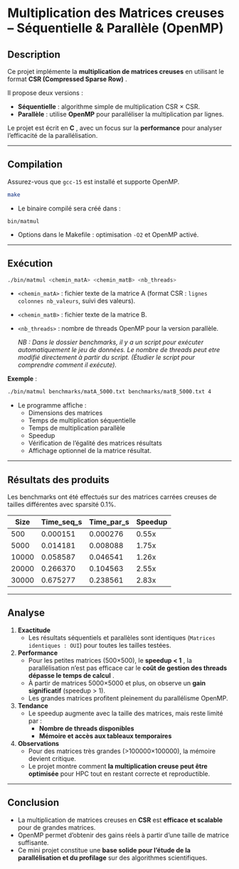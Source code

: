 # Multiplication des Matrices creuses – Séquentielle & Parallèle (OpenMP)

## Description

Ce projet implémente la **multiplication de matrices creuses** en utilisant le format  **CSR (Compressed Sparse Row)** .

Il propose deux versions :

* **Séquentielle** : algorithme simple de multiplication CSR × CSR.
* **Parallèle** : utilise **OpenMP** pour paralléliser la multiplication par lignes.

Le projet est écrit en  **C** , avec un focus sur la **performance** pour analyser l’efficacité de la parallélisation.

---

## Compilation

Assurez-vous que `gcc-15` est installé et supporte OpenMP.

```bash
make
```

* Le binaire compilé sera créé dans :

```
bin/matmul
```

* Options dans le Makefile : optimisation `-O2` et OpenMP activé.

---

## Exécution

```bash
./bin/matmul <chemin_matA> <chemin_matB> <nb_threads>
```

* `<chemin_matA>` : fichier texte de la matrice A (format CSR : `lignes colonnes nb_valeurs`, suivi des valeurs).
* `<chemin_matB>` : fichier texte de la matrice B.
* `<nb_threads>` : nombre de threads OpenMP pour la version parallèle.

  *NB : Dans le dossier benchmarks, il y a un script pour exécuter automatiquement le jeu de données. Le nombre de threads peut etre modifié directement à partir du script. (Étudier le script pour comprendre comment il exécute).*

**Exemple** :

```bash
./bin/matmul benchmarks/matA_5000.txt benchmarks/matB_5000.txt 4
```

* Le programme affiche :
  * Dimensions des matrices
  * Temps de multiplication séquentielle
  * Temps de multiplication parallèle
  * Speedup
  * Vérification de l’égalité des matrices résultats
  * Affichage optionnel de la matrice résultat.

---

## Résultats des produits

Les benchmarks ont été effectués sur des matrices carrées creuses de tailles différentes avec sparsité 0.1%.

| Size  | Time_seq_s | Time_par_s | Speedup |
| ----- | ---------- | ---------- | ------- |
| 500   | 0.000151   | 0.000276   | 0.55x   |
| 5000  | 0.014181   | 0.008088   | 1.75x   |
| 10000 | 0.058587   | 0.046541   | 1.26x   |
| 20000 | 0.266370   | 0.104563   | 2.55x   |
| 30000 | 0.675277   | 0.238561   | 2.83x   |

---

## Analyse

1. **Exactitude**
   * Les résultats séquentiels et parallèles sont identiques (`Matrices identiques : OUI`) pour toutes les tailles testées.
2. **Performance**
   * Pour les petites matrices (500×500), le  **speedup < 1** , la parallélisation n’est pas efficace car le  **coût de gestion des threads dépasse le temps de calcul** .
   * À partir de matrices 5000×5000 et plus, on observe un **gain significatif** (speedup > 1).
   * Les grandes matrices profitent pleinement du parallélisme OpenMP.
3. **Tendance**
   * Le speedup augmente avec la taille des matrices, mais reste limité par :
     * **Nombre de threads disponibles**
     * **Mémoire et accès aux tableaux temporaires**
4. **Observations**
   * Pour des matrices très grandes (>100000×100000), la mémoire devient critique.
   * Le projet montre comment **la multiplication creuse peut être optimisée** pour HPC tout en restant correcte et reproductible.

---

## Conclusion

* La multiplication de matrices creuses en **CSR** est **efficace et scalable** pour de grandes matrices.
* OpenMP permet d’obtenir des gains réels à partir d’une taille de matrice suffisante.
* Ce mini projet constitue une **base solide pour l’étude de la parallélisation et du profilage** sur des algorithmes scientifiques.
